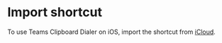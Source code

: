# Import shortcut

To use Teams Clipboard Dialer on iOS, import the shortcut from [iCloud](https://www.icloud.com/shortcuts/45b99b70ef0f40adab6726e220cf4e7b).